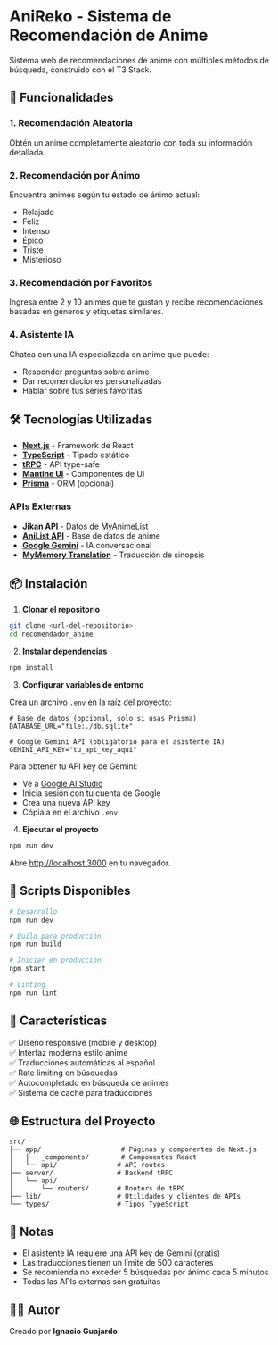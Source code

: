 # AniReko - Sistema de Recomendación de Anime

Sistema web de recomendaciones de anime con múltiples métodos de búsqueda, construido con el T3 Stack.

## 🎯 Funcionalidades

### 1. Recomendación Aleatoria
Obtén un anime completamente aleatorio con toda su información detallada.

### 2. Recomendación por Ánimo
Encuentra animes según tu estado de ánimo actual:
- Relajado
- Feliz
- Intenso
- Épico
- Triste
- Misterioso

### 3. Recomendación por Favoritos
Ingresa entre 2 y 10 animes que te gustan y recibe recomendaciones basadas en géneros y etiquetas similares.

### 4. Asistente IA
Chatea con una IA especializada en anime que puede:
- Responder preguntas sobre anime
- Dar recomendaciones personalizadas
- Hablar sobre tus series favoritas

## 🛠️ Tecnologías Utilizadas

- **[Next.js](https://nextjs.org)** - Framework de React
- **[TypeScript](https://www.typescriptlang.org/)** - Tipado estático
- **[tRPC](https://trpc.io)** - API type-safe
- **[Mantine UI](https://mantine.dev/)** - Componentes de UI
- **[Prisma](https://prisma.io)** - ORM (opcional)

### APIs Externas
- **[Jikan API](https://jikan.moe/)** - Datos de MyAnimeList
- **[AniList API](https://anilist.co/)** - Base de datos de anime
- **[Google Gemini](https://ai.google.dev/)** - IA conversacional
- **[MyMemory Translation](https://mymemory.translated.net/)** - Traducción de sinopsis

## 📦 Instalación

1. **Clonar el repositorio**
```bash
git clone <url-del-repositorio>
cd recomendador_anime
```

2. **Instalar dependencias**
```bash
npm install
```

3. **Configurar variables de entorno**

Crea un archivo `.env` en la raíz del proyecto:

```env
# Base de datos (opcional, solo si usas Prisma)
DATABASE_URL="file:./db.sqlite"

# Google Gemini API (obligatorio para el asistente IA)
GEMINI_API_KEY="tu_api_key_aqui"
```

Para obtener tu API key de Gemini:
- Ve a [Google AI Studio](https://aistudio.google.com/app/apikey)
- Inicia sesión con tu cuenta de Google
- Crea una nueva API key
- Cópiala en el archivo `.env`

4. **Ejecutar el proyecto**
```bash
npm run dev
```

Abre [http://localhost:3000](http://localhost:3000) en tu navegador.

## 🚀 Scripts Disponibles

```bash
# Desarrollo
npm run dev

# Build para producción
npm run build

# Iniciar en producción
npm start

# Linting
npm run lint
```

## 📱 Características

✅ Diseño responsive (mobile y desktop)  
✅ Interfaz moderna estilo anime  
✅ Traducciones automáticas al español  
✅ Rate limiting en búsquedas  
✅ Autocompletado en búsqueda de animes  
✅ Sistema de caché para traducciones  

## 🌐 Estructura del Proyecto

```
src/
├── app/                    # Páginas y componentes de Next.js
│   ├── _components/        # Componentes React
│   └── api/               # API routes
├── server/                # Backend tRPC
│   └── api/
│       └── routers/       # Routers de tRPC
├── lib/                   # Utilidades y clientes de APIs
└── types/                 # Tipos TypeScript
```

## 📝 Notas

- El asistente IA requiere una API key de Gemini (gratis)
- Las traducciones tienen un límite de 500 caracteres
- Se recomienda no exceder 5 búsquedas por ánimo cada 5 minutos
- Todas las APIs externas son gratuitas

## 👨‍💻 Autor

Creado por **Ignacio Guajardo**
